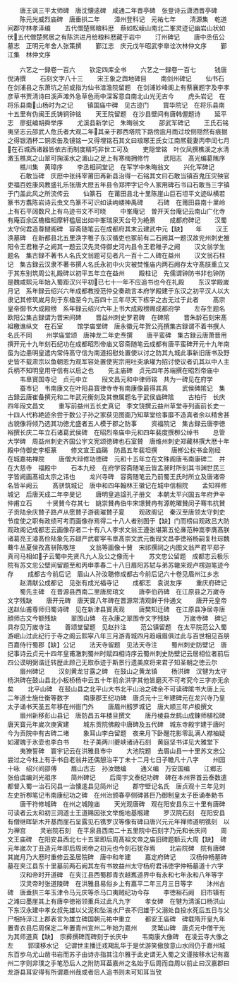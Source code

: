 <!-- { "loadSidebar": true } -->
　　唐王讽三平太师碑　唐沈懐逺碑　咸通二年晋亭碑　张登诗云潇洒晋亭碑
　　陈元光威烈庙碑　唐垂拱二年
　　漳州登科记　元祐七年
　　清源集　乾道间郡守林孝泽编
　　五代僧楚熈粮料厯　蔡如松崚山南北二峯灵迹记幽岩山状如伏五代僧楚熈居之有陈洪进月给粮料厯藏于岩中
　　汀州碑记
　　唐中丞伍公墓志　正明元年舍人张策撰
　　鄞江志　庆元戊午昭武李臯诠次林仲文序
　　鄞江集　林仲文序



　　六艺之一録卷一百六
　　钦定四库全书
　　六艺之一録卷一百七　　　钱唐倪涛撰
　　石刻文字八十三
　　宋王象之舆地碑目
　　南剑州碑记
　　仙书石　在剑浦县之东萧坑之前或指为仙书湆澹院留题　在剑浦妙峰阁上有蔡襄题字及李孝彦草书贾清诗曰溪声滩外急草色雨中深客意自南北山光无古今
　　虎头岩记　在将乐县南山杨时为之记
　　镇国庙中碑　见古迹门
　　寳华院记　在将乐县南十五里有伪闽王氏铸铜钟铭
　　天王院留题　在沙县壁间有唐韩偓题诗
　　延平志　廖挺编胡舜举序
　　尤溪县新学记　朱晦翁文
　　邵武军碑记
　　王氏石铭　夷坚志云邵武人危氏者大观二年其亲于郡西塔院下路傍逾月雨过坟侧隠然有痕掘之得银酒杯二铜汞缶及镜铭一又得埋铭石其文曰琅琊王氏女江南熈载妻丙申闰七月在石城西诸器皆依古而制度精巧非世工可及
　　吏隠堂铭　叶仪凤撰樵溪之水清潄玉樵岚之山翠可掬溪水之湄山之足上有寒梅拥修竹
　　武阳志　髙光编葛隲序
　　樵川集　黄璋序
　　李丞相祠堂记　在军学中朱晦翁文
　　兴化军碑记
　　石敢当碑　庆厯中张纬宰莆田再新县治得一石铭其文曰石敢当镇百鬼压灾殃官吏福百姓康风教盛礼乐张唐大厯五年县令郑押字记今人家用碑石书曰石敢当三字镇于门盖此风之所流传云
　　仙篆石　在莆田县北十里陈崖山巨石坦平文迹纵横若篆书方翥陈岩诗云虫文鸟篆不可识如读岣嵝神禹碑
　　石碑　在莆田县南十里岭上有石平阔数尺上有鸟迹书文不可晓
　　中峯庵记　曽开天台庵记云南山广化寺有庵百余区檐楹相摩轩槛层出如中峯瑞泉天台号为絶景
　　成都府碑记
　　汉蜀太守何君造尊揵阁碑　容斋随笔云在成都府其末云建武中元【缺】　　年
　　汉王涣墓碑　在新都县北五里涣字稚子东汉循吏也冢前有二石阙其一题汉故兖州刺史雒阳令王君稚子之阙其一题云汉先灵侍御史河内县令王君稚子之阙
　　汉文翁学生题名　集古録不著书人名氏文翁题可见者凡一百十二人碑在益州
　　汉文翁石柱记　集古録云汉隶不著书撰人名氏永初中火灾被焚惟庙内两石阙存太守髙朕重立又于其东别筑周公礼殿碑以初平五年立在益州
　　殿柱记　先儒谓钟防书非也钟防是魏咸熙元年始入蜀距汉兴平初已七十一年不应追书也今在礼殿
　　东汉学殿嵗月记　系年録云绍兴六年成都教授范仲殳奏疏言本府学殿建于东汉之初平汉人以大隶记其修筑嵗月刻于东楹至今九百四十三年尽天下栋宇之古无过于此者
　　髙宗皇帝御书大成殿榜　系年録云绍兴六年上书大成殿榜赐成都府学
　　左存生题名　欧阳公集古録谓为晋宋间碑
　　晋益州刺史罗君碑　在碑隂
　　晋朱龄石刻宋髙祖檄谯纵文　在石室
　　馆学庙堂碑　唐永徽元年贺公亮撰集古録谓不着书撰人名氏不同
　　州学庙堂颂　唐神龙二年史焘撰
　　唐平蛮碑　集古録云唐萧晋用撰开元十九年刻石纪功在成都昭烈帝庙又容斋随笔云成都有唐平蛮碑开元十九年南蛮为边患明皇遣内常侍髙守信为南道招慰处置使以讨之防其九城此事新旧唐书及野史皆不载肃宗以鱼朝恩为观军容处置使宪宗用吐突承瓘为招讨使议者讥其以中人主兵柄不知明皇用守信有以启之也
　　先主庙碑　贞元四年苏端撰在昭烈帝庙中
　　韦臯寳国寺记　贞元中立
　　叚文昌元和中律师铭　共为一碑见在府学
　　蚕市记　韦南康文在叶阳县寳律寺寺有南康像最得其真
　　武侯碑隂记　集古録云唐崔备撰元和二年武元衡刻及其僚属题名于武侯庙碑隂
　　古柏行　长庆四年叚文昌文
　　重写前益州五长史真记　李文饶撰云益州草堂寺列画前长史一十四人代称絶迹余尝于数公子孙之家获见图画乃知草堂绘事靡不造真者余以精舍甚古貌像将倾乃选其功徳尤盛者五人模于郡之防事
　　资福院记　集古録云唐李徳裕撰长庆二年立石诸葛武侯碑　在昭烈帝庙中元和四年裴度撰栁公绰书
　　总管大学碑　周益州刺史齐国公宇文宪颂徳碑也石室賛　唐维州刺史郑藏林撰大厯十年殿中侍御史李枢篆
　　修文宣王庙碣　防昌五年裴坦撰
　　唐栁公权书金刚经　在城嘉祐禅院
　　唐僧大辩修功徳碑　元和十五年立在文殊阁唐韦南康碑二　并在大慈寺　福殿中
　　石本九经　在府学容斋随笔云皆孟昶时所刻其书渊世民三字皆阙画髙祖太宗之讳也
　　龙兴寺碑　容斋随笔云乃前蜀王氏时所立及唐诸帝名皆半阙云
　　髙骈筑城记　唐中和四年翰林王徽记在城中信相院
　　孟知祥修城记　后唐天成二年李旻记
　　唐明皇追諡孔子册文　本朝太平兴国五年府尹辛仲甫立石
　　十贤賛今存其七　姚崇賛冉伯牛宋璟賛冉有源乾曜賛闵子骞韦抗賛子贡陆余庆賛子路卢从愿賛子游裴璀賛子夏
　　观政阁记　秦汉至唐领太守刺史节度使之职有政绩可考而画像存焉得二十八人者别图于【缺】门而榜曰观政吕大防观政阁记成都志云画像存者二十有八人李求文翁王遵张堪第五伦亷范种嵩李膺髙朕诸葛亮王濬髙俭陆象先苏颋严武翟寜韦臯髙崇文武元衡叚文昌李徳裕杨嗣复杜琮魏蓦牛丛夏侯孜髙骈陈敬瑄
　　文翁等画像十賛　宋祁撰祠之内图文翁严君平郑子真司马相如子云蜀中先贤凡九人及公之像而十
　　苏文忠公留题　成都志云极乐院有苏文忠公壁间留题至和丙申季春二十八日眉阳苏轼与弟苏辙来观卢楞迦笔迹今存
　　成都古今前后记　眉山人孙汝聴修成都古今前后记六十卷见眉州江乡志
　　赵清献公成都记　见张有成光福寺记
　　成都志　袁说友序
　　重庆府碑记
　　蜀先主碑　在晋源县西南二里唐房琯文
　　唐李伯药碑　在江原县之万嵗寺文字残缺
　　唐开元碑　唐天寳八年碑在晋源常清观鲜于仲通文
　　唐开元皇帝送赵仙甫尊师归蜀诗碑　见在新津县寳真观
　　唐樊知迁碑　在江原县净居寺唐顔师古文今额残缺
　　翠围山碑　在永康之翠围寺文字残缺
　　万嵗寺碑　碑记具存见万嵗寺注
　　善颂堂留题　见赵抃注
　　范公镇留题　在太平院范公入蜀游岷山过此纪行于寺之阁云熙寜八年三月游青城四月趋峨眉俱过此与百世相见百朋百嘉侍行蜀郡【缺】公记
　　法天寺留题　见法天寺注
　　蜀州刺史防壁记　唐纪事诗云贞元十四年皇甫澈刺蜀州时赋四相诗序云蜀州刺史防壁记云居相位者前后四公谟明弼谐迁转歴此顾己无取忝迹于斯景行遗美庶将来君子知圣朝之徳云尔
　　眉州碑记
　　汉刻黄龙甘露之碑　在鼓山之黄龙镇
　　杨洪碑　汉犍为太守杨洪碑在鼓山县北小板桥杨中云五十年前余洪字其他皆磨灭不可考究今三字亦无余矣
　　北平山碑　在鼓山县之北平山大书北平山治之碑余不可读碑隂书大唐上元二年道士施仕衡等数字
　　南康郡王纪功碑　唐贞元十三年建碑元在龙兴寺乃皇太子诵书天圣五年移在州衙门外
　　唐眉州剏罗城记　唐大顺三年卢极撰文
　　眉州新移彭山县记　唐防昌五年楼旦撰文
　　唐丹棱县龙鹤山成錬师植松碑　唐天寳元年嵗次庚寅建
　　城东贡院佛殿中唐碑及五代碑　城东寺殿宇建于唐时今为贡院中有古碑二堵
　　象耳山李白留题　夜来月下卧醒花影零乱满人襟袖疑如濯魄于氷壶也李白书
　　杜子美两川夔峡诸诗石刻　黄庭坚书详见大雅堂下
　　夷獠誓碑　寰宇记云在洪雅县市中
　　大池院题　去眉山县一十里苏文忠公尝过之今柱上有手书自老翁井还偶憩治平丁未十二月七日子瞻凡十八字
　　州园十咏　绍兴间邵傅
　　眉山古志　孙汝聴编
　　通义编　万安国编
　　江郷志　张伯虞编刘光祖序
　　简州碑记
　　后周宇文泰纪功碑　碑在本州界首云泰数遣都督入蜀一治石冈县一治懐逺县见简州记
　　郡守壁记名氏　唐贞观十三年见刘左史折栁笔记韦南康纪功之碑　在州治颁春亭侧碑甚巨乃御制皇太子臣诵奉勅书
　　唐干符修城碑　在州之城隍庙
　　天光观唐碑　观在阳安县东三十里有唐碑可读者云太和初三洞道士王道赐因张文举施地基剏建
　　罗汉院石刻　在阳安县有僧继晖斩木开基而崖石呈露见石镌罗汉等像有碑曰唐兴元元年禅师道明镌刻　以为禅宫
　　灵岩院石刻　在平泉县西南二十五里院中石刻字乃元和长庆间
　　周文王庙碑　在阳安县西北七十五里即后周髙祖文帝之庙旧碑题额云大周【缺】　碑元年嵗次丁丑造元年即后周闵帝之初元也今刻石犹存焉
　　北岩院碑　院有唐碑其嵗月乃大厯时重修云圣居院碑　唐中和年建
　　嘉定府碑记
　　汉杨仲畅墓碑　墓在夹江县东十里墓前两石阙其左有书故益州太守杨府君讳徳字仲畅墓道十六字
　　汉和帝时开道碑　在夹江县西蜀郡青衣越嶲道界中有永和七年永和八年等字
　　汉灵帝时张道陵碑　在洪雅县易俗乡上有嘉平二年三月三日等字
　　沐州古碑　唐垂拱三年玉津令马元庆等杀马口夷贼纪功今存
　　李徳裕石阙　旧市镇有之滩曰墨崖其上有唐李徳裕领重兵过此凡九字
　　孝女碑　在犍为清溪口杨洪山下东汉永建中孝女叔先雄以父泥和坠湍水尸丧不归雄于父溺处自投水死后五日与父尸相持浮江上郡表言为雄立碑国朝元祐中重立
　　都安王庙碑　碑载隋开皇九年置青衣县后周保定二年置青州宣州二年始为嘉州
　　灵鹫山碑　唐贞元中僧干光为其师道真【缺】　宗彛撰碑而碑刻于长庆中
　　韦南康大像碑　在凌云寺大像之左
　　郭璞移水记　记谓世主播迁戎羯乱华于是优游笑傲放意山水间仍于嘉州城东百歩乌尤山凿书岩而苏子由诗亦指其注尔雅于此史谓无入蜀之文谨按移水记有嘉州二字则非璞之手笔恐后人之附防耳葢嘉州之名始于后周而自周以前止曰汉嘉郡曰龙游县耳安得有所谓嘉州哉或者后人追书则未可知耳当攷
